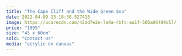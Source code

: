 ```yaml
---
title: "The Cape Cliff and the Wide Green Sea"
date: 2022-04-09 13:18:38.527415
image: https://ucarecdn.com/42dd7e2e-7a4a-4bfc-aa1f-505a96494c57/
price: "1995"
size: "45 x 60cm"
sold: "Contact Us"
media: "acrylic on canvas"
---
```


